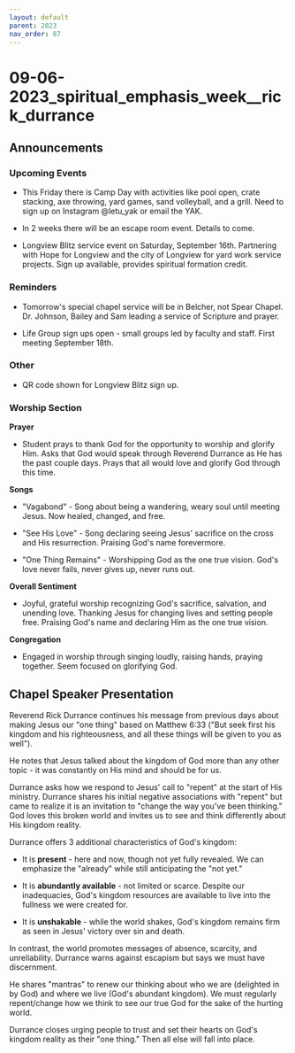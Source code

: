 ```yaml
---
layout: default
parent: 2023
nav_order: 87
---
```


# 09-06-2023_spiritual_emphasis_week__rick_durrance



## Announcements

### Upcoming Events

- This Friday there is Camp Day with activities like pool open, crate stacking, axe throwing, yard games, sand volleyball, and a grill. Need to sign up on Instagram @letu_yak or email the YAK. 

- In 2 weeks there will be an escape room event. Details to come.

- Longview Blitz service event on Saturday, September 16th. Partnering with Hope for Longview and the city of Longview for yard work service projects. Sign up available, provides spiritual formation credit.

### Reminders

- Tomorrow's special chapel service will be in Belcher, not Spear Chapel. Dr. Johnson, Bailey and Sam leading a service of Scripture and prayer.

- Life Group sign ups open - small groups led by faculty and staff. First meeting September 18th.

### Other

- QR code shown for Longview Blitz sign up.


### Worship Section

**Prayer**

- Student prays to thank God for the opportunity to worship and glorify Him. Asks that God would speak through Reverend Durrance as He has the past couple days. Prays that all would love and glorify God through this time.

**Songs**

- "Vagabond" - Song about being a wandering, weary soul until meeting Jesus. Now healed, changed, and free. 

- "See His Love" - Song declaring seeing Jesus' sacrifice on the cross and His resurrection. Praising God's name forevermore. 

- "One Thing Remains" - Worshipping God as the one true vision. God's love never fails, never gives up, never runs out. 

**Overall Sentiment**

- Joyful, grateful worship recognizing God's sacrifice, salvation, and unending love. Thanking Jesus for changing lives and setting people free. Praising God's name and declaring Him as the one true vision. 

**Congregation** 

- Engaged in worship through singing loudly, raising hands, praying together. Seem focused on glorifying God.


## Chapel Speaker Presentation

Reverend Rick Durrance continues his message from previous days about making Jesus our "one thing" based on Matthew 6:33 ("But seek first his kingdom and his righteousness, and all these things will be given to you as well"). 

He notes that Jesus talked about the kingdom of God more than any other topic - it was constantly on His mind and should be for us. 

Durrance asks how we respond to Jesus' call to "repent" at the start of His ministry. Durrance shares his initial negative associations with "repent" but came to realize it is an invitation to "change the way you've been thinking." God loves this broken world and invites us to see and think differently about His kingdom reality. 

Durrance offers 3 additional characteristics of God's kingdom:

- It is **present** - here and now, though not yet fully revealed. We can emphasize the "already" while still anticipating the "not yet."

- It is **abundantly available** - not limited or scarce. Despite our inadequacies, God's kingdom resources are available to live into the fullness we were created for. 

- It is **unshakable** - while the world shakes, God's kingdom remains firm as seen in Jesus' victory over sin and death. 

In contrast, the world promotes messages of absence, scarcity, and unreliability. Durrance warns against escapism but says we must have discernment. 

He shares "mantras" to renew our thinking about who we are (delighted in by God) and where we live (God's abundant kingdom). We must regularly repent/change how we think to see our true God for the sake of the hurting world. 

Durrance closes urging people to trust and set their hearts on God's kingdom reality as their "one thing." Then all else will fall into place.
